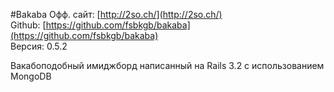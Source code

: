 #Bakaba
Офф. сайт: [http://2so.ch/](http://2so.ch/)<br />
Github: [https://github.com/fsbkgb/bakaba](https://github.com/fsbkgb/bakaba)<br />
Версия: 0.5.2

Вакабоподобный имиджборд написанный на Rails 3.2 с использованием MongoDB